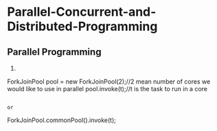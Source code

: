 # Parallel-Concurrent-and-Distributed-Programming

## Parallel Programming
1. ```
ForkJoinPool pool = new ForkJoinPool(2);//2 mean number of cores we would like to use in parallel
pool.invoke(t);//t is the task to run in a core
   ```

   or 
   ```
ForkJoinPool.commonPool().invoke(t);
   ```